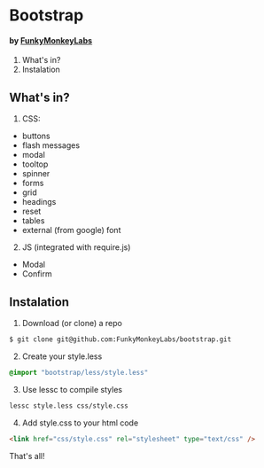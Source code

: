 # Bootstrap

#### by [FunkyMonkeyLabs](http://github.com/funkymonkeylabs)

1. What's in?
2. Instalation

## What's in?

1. CSS:
  - buttons
  - flash messages
  - modal
  - tooltop
  - spinner
  - forms
  - grid
  - headings
  - reset
  - tables
  - external (from google) font
2. JS (integrated with require.js)
  - Modal
  - Confirm

## Instalation
1. Download (or clone) a repo

```bash
$ git clone git@github.com:FunkyMonkeyLabs/bootstrap.git
```

2. Create your style.less

```css
@import "bootstrap/less/style.less"
```

3. Use lessc to compile styles

```bash
lessc style.less css/style.css
```

4. Add style.css to your html code

```html
<link href="css/style.css" rel="stylesheet" type="text/css" />
```

That's all!